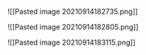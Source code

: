 ![[Pasted image 20210914182735.png]]

![[Pasted image 20210914182805.png]]

![[Pasted image 20210914183115.png]]
